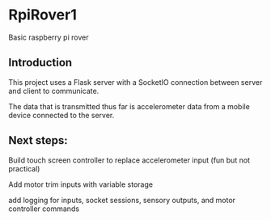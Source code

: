 # RpiRover1
Basic raspberry pi rover

## Introduction
This project uses a Flask server with a SocketIO connection between server and client to communicate.

The data that is transmitted thus far is accelerometer data from a mobile device connected to the server.

## Next steps:
Build touch screen controller to replace accelerometer input (fun but not practical)

Add motor trim inputs with variable storage

add logging for inputs, socket sessions, sensory outputs, and motor controller commands

